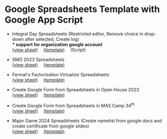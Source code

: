 <h1> Google Spreadsheets Template with Google App Script</h1> 

* Integral Day Spreadsheets (Restricted editor, Remove choice in drop-down after selected, Create log)\
**\* support for organization google account**\
<a href="https://docs.google.com/spreadsheets/d/1mbdinVrVSfCOg-IhTKS9wijIrcD6kpU6OI8CuOUQBnM/view">(view sheet)</a>&emsp;
<a href="https://docs.google.com/spreadsheets/d/1mbdinVrVSfCOg-IhTKS9wijIrcD6kpU6OI8CuOUQBnM/template/preview">(template)</a>&emsp;
(Script)

* SMO 2023 Spreadsheets\
<a href="https://docs.google.com/spreadsheets/d/1CnQyU8MZCyiXljuRo4zY8-sYZIzswMlbsmnQF4Jx750/view">(view sheet)</a>&emsp;
<a href="https://docs.google.com/spreadsheets/d/1CnQyU8MZCyiXljuRo4zY8-sYZIzswMlbsmnQF4Jx750/template/preview">(template)</a>

* Fermat's Factorization Virtualize Spreadsheets\
<a href="https://docs.google.com/spreadsheets/d/1lInRBG6kQhh8O2SUpPTJ9NZ_3vZ3i2rk4NBUNAxkiGA/view">(view sheet)</a>&emsp;
<a href="https://docs.google.com/spreadsheets/d/1lInRBG6kQhh8O2SUpPTJ9NZ_3vZ3i2rk4NBUNAxkiGA/template/preview">(template)</a>

* Create Google Form from Spreadsheets in Open House 2023\
<a href="https://docs.google.com/spreadsheets/d/1FIUapGxNPEG6yHmHmzRlSbHXz49ZMt2kjlBTaOogrAE/view">(view sheet)</a>&emsp;
<a href="https://docs.google.com/spreadsheets/d/1FIUapGxNPEG6yHmHmzRlSbHXz49ZMt2kjlBTaOogrAE/template/preview">(template)</a>


* Create Google Form from Spreadsheets in MAS Camp 34<sup>th</sup>\
<a href="https://docs.google.com/spreadsheets/d/1cjsme_qg9R8hskDV-ireEaR5xnIwCetusq0rgXeuMD8/view">(view sheet)</a>&emsp;
<a href="https://docs.google.com/spreadsheets/d/1cjsme_qg9R8hskDV-ireEaR5xnIwCetusq0rgXeuMD8/template/preview">(template)</a>

* Major Game 2024 Spreadsheets (Create namelist from google docs and create certificate from google slides)\
<a href="https://docs.google.com/spreadsheets/d/1GCaPG_1-49phUsrsGEOZjv31dljlD6LRCnvPGwl6Pm8/view">(view sheet)</a>&emsp;
<a href="https://docs.google.com/spreadsheets/d/1GCaPG_1-49phUsrsGEOZjv31dljlD6LRCnvPGwl6Pm8/template/preview">(template)</a>
